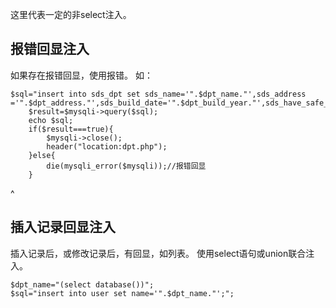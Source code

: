 这里代表一定的非select注入。
## **报错回显注入**
如果存在报错回显，使用报错。
如：
```
$sql="insert into sds_dpt set sds_name='".$dpt_name."',sds_address ='".$dpt_address."',sds_build_date='".$dpt_build_year."',sds_have_safe_card='".$dpt_has_cert."',sds_safe_card_num='".$dpt_cert_number."',sds_telephone='".$dpt_telephone_number."';";
	$result=$mysqli->query($sql);
	echo $sql;
	if($result===true){
		$mysqli->close();
		header("location:dpt.php");
	}else{
		die(mysqli_error($mysqli));//报错回显
	}
```

^
## **插入记录回显注入**
插入记录后，或修改记录后，有回显，如列表。
使用select语句或union联合注入。
```
$dpt_name="(select database())";
$sql="insert into user set name='".$dpt_name."';";
```